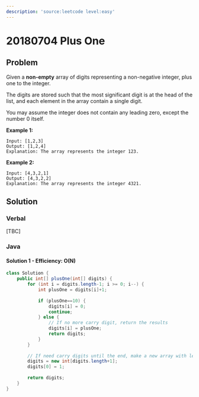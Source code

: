 ```yaml
---
description: 'source:leetcode level:easy'
---
```


# 20180704 Plus One

## Problem

Given a **non-empty** array of digits representing a non-negative integer, plus one to the integer.

The digits are stored such that the most significant digit is at the head of the list, and each element in the array contain a single digit.

You may assume the integer does not contain any leading zero, except the number 0 itself.

**Example 1:**

```text
Input: [1,2,3]
Output: [1,2,4]
Explanation: The array represents the integer 123.
```

**Example 2:**

```text
Input: [4,3,2,1]
Output: [4,3,2,2]
Explanation: The array represents the integer 4321.
```

## Solution

### Verbal

\[TBC\]

### Java

#### Solution 1 - Efficiency: O\(N\)

```java
class Solution {
    public int[] plusOne(int[] digits) {
        for (int i = digits.length-1; i >= 0; i--) {
            int plusOne = digits[i]+1;
            
            if (plusOne==10) {
                digits[i] = 0;
                continue;
            } else {
                // If no more carry digit, return the results
                digits[i] = plusOne;
                return digits;
            }
        }
        
        // If need carry digits until the end, make a new array with length + 1, set the most significant digit to 1
        digits = new int[digits.length+1];
        digits[0] = 1;
        
        return digits;
    }
}
```



